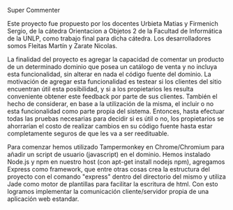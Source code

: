 Super Commenter

Este proyecto fue propuesto por los docentes Urbieta Matias y Firmenich Sergio, de la cátedra Orientacion a Objetos 2 
de la Facultad de Informática de la UNLP, como trabajo final para dicha cátedra.
Los desarrolladores somos Fleitas Martín y Zarate Nicolas.

La finalidad del proyecto es agregar la capacidad de comentar un producto de un determinado dominio que posea un 
catálogo de venta y no incluya esta funcionalidad, sin alterar en nada el código fuente del dominio. 
La motivación de agregar esta funcionalidad es testear si los clientes del sitio encuentran útil esta posibilidad,
y si a los propietarios les resulta conveniente obtener este feedback por parte de sus clientes. También el hecho
de considerar, en base a la utilización de la misma, el incluir o no esta funcionalidad como parte propia del sistema.
Entonces, hasta efectuar todas las pruebas necesarias para decidir si es útil o no, los propietarios se ahorrarían
el costo de realizar cambios en su código fuente hasta estar completamente seguros de que les va a ser reedituable.

Para comenzar hemos utilizado Tampermonkey en Chrome/Chromium para añadir un script de usuario (javascript) en el
dominio.
Hemos instalado Node.js y npm en nuestro host (con apt-get install nodejs npm), agregamos Express como framework, 
que entre otras cosas crea la estructura del proyecto con el comando "express" dentro del directorio del mismo y utiliza
Jade como motor de plantillas para facilitar la escritura de html.
Con esto logramos implementar la comunicación cliente/servidor propia de una aplicación web estandar.

